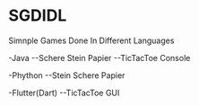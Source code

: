 # SGDIDL
Simnple Games Done In Different Languages

-Java
--Schere Stein Papier
--TicTacToe Console

-Phython
--Stein Schere Papier

-Flutter(Dart)
--TicTacToe GUI